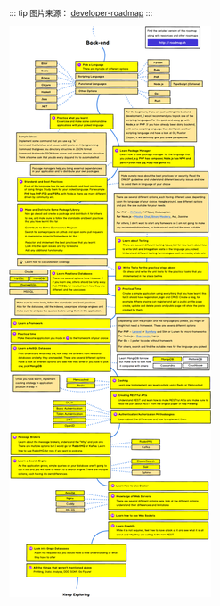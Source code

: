 ::: tip 图片来源：
[developer-roadmap](https://github.com/kamranahmedse/developer-roadmap)
:::

![后端](./back-end.png)

